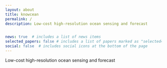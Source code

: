 ```yaml
---
layout: about
title: knowcean
permalink: /
description: Low-cost ​high-resolution ​ocean sensing​ and forecast​


news: true  # includes a list of news items
selected_papers: false # includes a list of papers marked as "selected={true}"
social: false  # includes social icons at the bottom of the page
---
```


Low-cost ​high-resolution ​ocean sensing​ and forecast​


